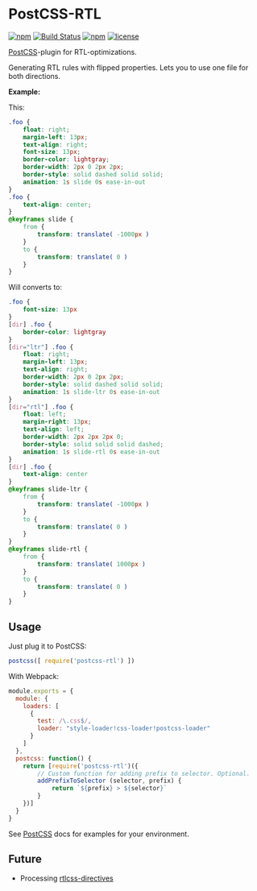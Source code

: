 # PostCSS-RTL

[![npm][npm-img]][npm]
[![Build Status][ci-img]][ci]
[![npm][npm-dwnlds-img]][npm]
[![license][lic-img]][lic]

[ci-img]:  https://img.shields.io/travis/vkalinichev/postcss-rtl.svg
[ci]:      https://travis-ci.org/vkalinichev/postcss-rtl

[npm-img]: https://img.shields.io/npm/v/postcss-rtl.svg
[npm]:     https://npmjs.org/package/postcss-rtl

[lic-img]: https://img.shields.io/github/license/vkalinichev/postcss-rtl.svg
[lic]:     https://github.com/vkalinichev/postcss-rtl/blob/master/License

[npm-dwnlds-img]: https://img.shields.io/npm/dt/postcss-rtl.svg

[PostCSS]-plugin for RTL-optimizations.

Generating RTL rules with flipped properties.
Lets you to use one file for both directions.

**Example:**

This:
```css
.foo {
    float: right;
    margin-left: 13px;
    text-align: right;
    font-size: 13px;
    border-color: lightgray;
    border-width: 2px 0 2px 2px;
    border-style: solid dashed solid solid;
    animation: 1s slide 0s ease-in-out
}
.foo {
    text-align: center;
}
@keyframes slide {
    from {
        transform: translate( -1000px )
    }
    to {
        transform: translate( 0 )
    }
}
```
Will converts to:
```css
.foo {
    font-size: 13px
}
[dir] .foo {
    border-color: lightgray
}
[dir="ltr"] .foo {
    float: right;
    margin-left: 13px;
    text-align: right;
    border-width: 2px 0 2px 2px;
    border-style: solid dashed solid solid;
    animation: 1s slide-ltr 0s ease-in-out
}
[dir="rtl"] .foo {
    float: left;
    margin-right: 13px;
    text-align: left;
    border-width: 2px 2px 2px 0;
    border-style: solid solid solid dashed;
    animation: 1s slide-rtl 0s ease-in-out
}
[dir] .foo {
    text-align: center
}
@keyframes slide-ltr {
    from {
        transform: translate( -1000px )
    }
    to {
        transform: translate( 0 )
    }
}
@keyframes slide-rtl {
    from {
        transform: translate( 1000px )
    }
    to {
        transform: translate( 0 )
    }
}
```

## Usage
Just plug it to PostCSS:
```js
postcss([ require('postcss-rtl') ])
```

With Webpack:
```js
module.exports = {
  module: {
    loaders: [
      {
        test: /\.css$/,
        loader: "style-loader!css-loader!postcss-loader"
      }
    ]
  },
  postcss: function() {
    return [require('postcss-rtl')({
        // Custom function for adding prefix to selector. Optional.
        addPrefixToSelector (selector, prefix) {
            return `${prefix} > ${selector}`
        }
    })]
  }
}
```

See [PostCSS] docs for examples for your environment.

## Future
- Processing [rtlcss-directives]

[PostCSS]: https://github.com/postcss/postcss
[rtlcss-directives]: http://rtlcss.com/learn/getting-started/why-rtlcss/#processing-directives
